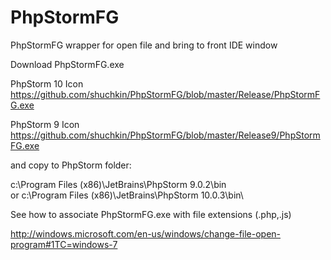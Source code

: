 # PhpStormFG
PhpStormFG wrapper for open file and bring to front IDE window

Download PhpStormFG.exe

PhpStorm 10 Icon
https://github.com/shuchkin/PhpStormFG/blob/master/Release/PhpStormFG.exe

PhpStorm 9 Icon
https://github.com/shuchkin/PhpStormFG/blob/master/Release9/PhpStormFG.exe


and copy to PhpStorm folder:

c:\Program Files (x86)\JetBrains\PhpStorm 9.0.2\bin\
or
c:\Program Files (x86)\JetBrains\PhpStorm 10.0.3\bin\

See how to associate PhpStormFG.exe with file extensions (.php,.js)

http://windows.microsoft.com/en-us/windows/change-file-open-program#1TC=windows-7